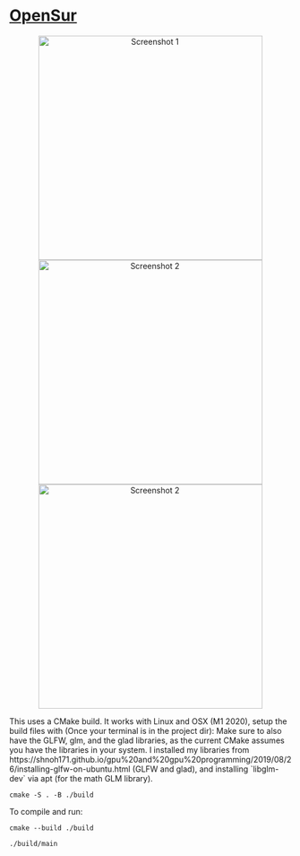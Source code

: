 # [OpenSur](https://learnopengl.com/Getting-started/Hello-Triangle)


<p align="center">
  
  <img src="https://github.com/user-attachments/assets/746dc328-2286-401e-ae7c-ddf9b2af2d80" width="400" alt="Screenshot 1">
  <img src="https://github.com/user-attachments/assets/f82222d0-0030-4c6b-9761-ee47d61bd0ad" width="400" alt="Screenshot 2">
  <img src="https://github.com/user-attachments/assets/08392a31-6644-4b2c-80cb-d65ae9a55660" width="400" alt="Screenshot 2">

</p>
This uses a CMake build. It works with Linux and OSX (M1 2020), setup the build files with (Once your terminal is in the project dir):
Make sure to also have the GLFW, glm, and the glad libraries, as the current CMake assumes you have the libraries in your system. I installed my libraries from https://shnoh171.github.io/gpu%20and%20gpu%20programming/2019/08/26/installing-glfw-on-ubuntu.html (GLFW and glad), and installing `libglm-dev` via apt (for the math GLM library).


```
cmake -S . -B ./build
```

To compile and run:

```
cmake --build ./build

./build/main
```
